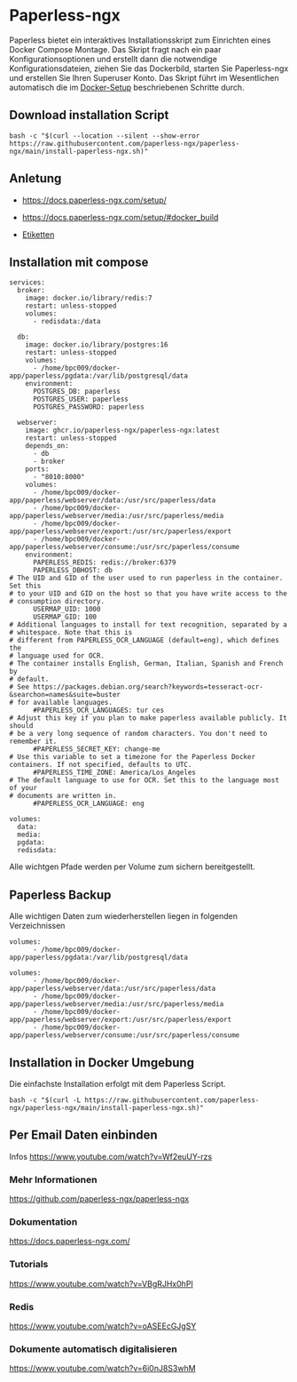 # Paperless-ngx

Paperless bietet ein interaktives Installationsskript zum Einrichten eines Docker Compose Montage. Das Skript fragt nach ein paar Konfigurationsoptionen und erstellt dann die notwendige Konfigurationsdateien, ziehen Sie das Dockerbild, starten Sie Paperless-ngx und erstellen Sie Ihren Superuser Konto. Das Skript führt im Wesentlichen automatisch die im [Docker-Setup](https://github.com/guggenbergerME/linux_codes/tree/main/Einrichten%20%26%20Programme/docker/Installieren) beschriebenen Schritte durch.

## Download installation Script
```
bash -c "$(curl --location --silent --show-error https://raw.githubusercontent.com/paperless-ngx/paperless-ngx/main/install-paperless-ngx.sh)"
```

## Anletung

+ https://docs.paperless-ngx.com/setup/
+ https://docs.paperless-ngx.com/setup/#docker_build

+ [Etiketten
](https://digital-cleaning.de/index.php/paperless-ngx-teil-13-ein-quanten-code-fuer-das-papier-archiv/)
## Installation mit compose
```
services:
  broker:
    image: docker.io/library/redis:7
    restart: unless-stopped
    volumes:
      - redisdata:/data

  db:
    image: docker.io/library/postgres:16
    restart: unless-stopped
    volumes:
      - /home/bpc009/docker-app/paperless/pgdata:/var/lib/postgresql/data
    environment:
      POSTGRES_DB: paperless
      POSTGRES_USER: paperless
      POSTGRES_PASSWORD: paperless

  webserver:
    image: ghcr.io/paperless-ngx/paperless-ngx:latest
    restart: unless-stopped
    depends_on:
      - db
      - broker
    ports:
      - "8010:8000"
    volumes:
      - /home/bpc009/docker-app/paperless/webserver/data:/usr/src/paperless/data
      - /home/bpc009/docker-app/paperless/webserver/media:/usr/src/paperless/media
      - /home/bpc009/docker-app/paperless/webserver/export:/usr/src/paperless/export
      - /home/bpc009/docker-app/paperless/webserver/consume:/usr/src/paperless/consume
    environment:
      PAPERLESS_REDIS: redis://broker:6379
      PAPERLESS_DBHOST: db
# The UID and GID of the user used to run paperless in the container. Set this
# to your UID and GID on the host so that you have write access to the
# consumption directory.
      USERMAP_UID: 1000
      USERMAP_GID: 100
# Additional languages to install for text recognition, separated by a
# whitespace. Note that this is
# different from PAPERLESS_OCR_LANGUAGE (default=eng), which defines the
# language used for OCR.
# The container installs English, German, Italian, Spanish and French by
# default.
# See https://packages.debian.org/search?keywords=tesseract-ocr-&searchon=names&suite=buster
# for available languages.
      #PAPERLESS_OCR_LANGUAGES: tur ces
# Adjust this key if you plan to make paperless available publicly. It should
# be a very long sequence of random characters. You don't need to remember it.
      #PAPERLESS_SECRET_KEY: change-me
# Use this variable to set a timezone for the Paperless Docker containers. If not specified, defaults to UTC.
      #PAPERLESS_TIME_ZONE: America/Los_Angeles
# The default language to use for OCR. Set this to the language most of your
# documents are written in.
      #PAPERLESS_OCR_LANGUAGE: eng

volumes:
  data:
  media:
  pgdata:
  redisdata:
```
Alle wichtgen Pfade werden per Volume zum sichern bereitgestellt.

## Paperless Backup
Alle wichtigen Daten zum wiederherstellen liegen in folgenden Verzeichnissen
```
volumes:
      - /home/bpc009/docker-app/paperless/pgdata:/var/lib/postgresql/data

volumes:
      - /home/bpc009/docker-app/paperless/webserver/data:/usr/src/paperless/data
      - /home/bpc009/docker-app/paperless/webserver/media:/usr/src/paperless/media
      - /home/bpc009/docker-app/paperless/webserver/export:/usr/src/paperless/export
      - /home/bpc009/docker-app/paperless/webserver/consume:/usr/src/paperless/consume

```

## Installation in Docker Umgebung

Die einfachste Installation erfolgt mit dem Paperless Script.

```
bash -c "$(curl -L https://raw.githubusercontent.com/paperless-ngx/paperless-ngx/main/install-paperless-ngx.sh)"
```

## Per Email Daten einbinden

Infos
https://www.youtube.com/watch?v=Wf2euUY-rzs

### Mehr Informationen
https://github.com/paperless-ngx/paperless-ngx

### Dokumentation
https://docs.paperless-ngx.com/

### Tutorials
https://www.youtube.com/watch?v=VBgRJHx0hPI

### Redis
https://www.youtube.com/watch?v=oASEEcGJgSY

### Dokumente automatisch digitalisieren
https://www.youtube.com/watch?v=6i0nJ8S3whM
